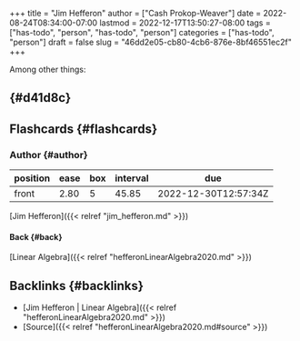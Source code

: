 +++
title = "Jim Hefferon"
author = ["Cash Prokop-Weaver"]
date = 2022-08-24T08:34:00-07:00
lastmod = 2022-12-17T13:50:27-08:00
tags = ["has-todo", "person", "has-todo", "person"]
categories = ["has-todo", "person"]
draft = false
slug = "46dd2e05-cb80-4cb6-876e-8bf46551ec2f"
+++

Among other things:


##  {#d41d8c}


## Flashcards {#flashcards}


### Author {#author}

| position | ease | box | interval | due                  |
|----------|------|-----|----------|----------------------|
| front    | 2.80 | 5   | 45.85    | 2022-12-30T12:57:34Z |

[Jim Hefferon]({{< relref "jim_hefferon.md" >}})


#### Back {#back}

[Linear Algebra]({{< relref "hefferonLinearAlgebra2020.md" >}})


## Backlinks {#backlinks}

-   [Jim Hefferon | Linear Algebra]({{< relref "hefferonLinearAlgebra2020.md" >}})
-   [Source]({{< relref "hefferonLinearAlgebra2020.md#source" >}})
